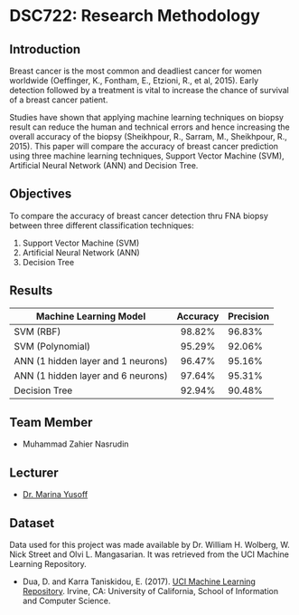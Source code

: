 # DSC722: Research Methodology  
  
## Introduction  
  
Breast cancer is the most common and deadliest cancer for women worldwide (Oeffinger, K., Fontham, E., Etzioni, R., et al, 2015). Early detection followed by a treatment is vital to increase the chance of survival of a breast cancer patient. 

Studies have shown that applying machine learning techniques on biopsy result can reduce the human and technical errors and hence increasing the overall accuracy of the biopsy (Sheikhpour, R., Sarram, M., Sheikhpour, R., 2015). This paper will compare the accuracy of breast cancer prediction using three machine learning techniques, Support Vector Machine (SVM), Artificial Neural Network (ANN) and Decision Tree.  
  
## Objectives  
  
To compare the accuracy of breast cancer detection thru FNA biopsy between three different classification techniques:  
  
  1. Support Vector Machine (SVM)
  2. Artificial Neural Network (ANN)
  3. Decision Tree  
  
## Results  
| Machine Learning Model             | Accuracy | Precision |
| ---------------------------------- |:--------:| --------- |
| SVM (RBF)                          | 98.82%   | 96.83%    |
| SVM (Polynomial)                   | 95.29%   | 92.06%    |
| ANN (1 hidden layer and 1 neurons) | 96.47%   | 95.16%    |
| ANN (1 hidden layer and 6 neurons) | 97.64%   | 95.31%    |
| Decision Tree                      | 92.94%   | 90.48%    |
  

## Team Member  
  
* Muhammad Zahier Nasrudin  

## Lecturer  
  
* [Dr. Marina Yusoff](https://fskm.uitm.edu.my/v4/index.php?option=com_content&view=article&id=168&catid=45&Itemid=227)

## Dataset 

Data used for this project was made available by Dr. William H. Wolberg, W. Nick Street and Olvi L. Mangasarian. It was retrieved from the UCI Machine Learning Repository.  

* Dua, D. and Karra Taniskidou, E. (2017). [UCI Machine Learning Repository](http://archive.ics.uci.edu/ml). Irvine, CA: University of California, School of Information and Computer Science.
